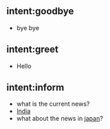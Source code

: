 ## intent:goodbye
- bye bye

## intent:greet
- Hello

## intent:inform
- what is the current news?
- [India](market)
- what about the news in [japan](market)?

